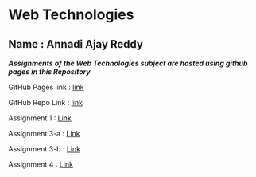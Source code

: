 # Web Technologies

## Name : Annadi Ajay Reddy


_**Assignments of the Web Technologies subject are hosted using github pages in this Repository**_


GitHub Pages link : [link](https://ajayreddy-8374.github.io/WebTech/)


GitHub Repo Link : [link](https://github.com/ajayreddy-8374)


Assignment 1 : [Link](https://ajayreddy-8374.github.io/WebTech/site/index)


Assignment 3-a : [Link](https://ajayreddy-8374.github.io/WebTech/assign3/assign3a)

Assignment 3-b : [Link](https://ajayreddy-8374.github.io/WebTech/assign3/assign3b)

Assignment 4 : [Link](https://ajayreddy-8374.github.io/WebTech/assign4/assign4)
